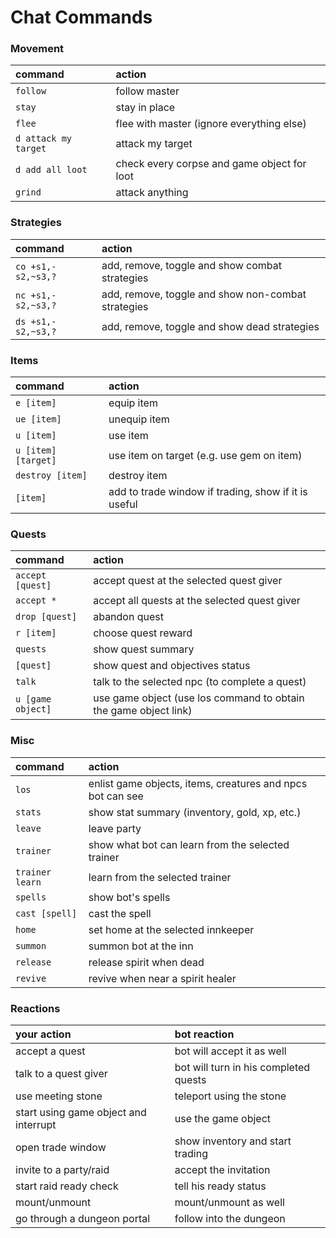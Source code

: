 # Chat Commands

### Movement

command | action
:---|:---
``follow`` | follow master
``stay`` | stay in place
``flee`` | flee with master (ignore everything else)
``d attack my target`` | attack my target
``d add all loot`` | check every corpse and game object for loot
``grind`` | attack anything

### Strategies

command | action
:---|:---
``co +s1,-s2,~s3,?`` | add, remove, toggle and show combat strategies
``nc +s1,-s2,~s3,?`` | add, remove, toggle and show non-combat strategies
``ds +s1,-s2,~s3,?`` | add, remove, toggle and show dead strategies

### Items

command | action
:---|:---
``e [item]`` | equip item
``ue [item]`` | unequip item
``u [item]`` | use item
``u [item] [target]`` | use item on target (e.g. use gem on item)
``destroy [item]`` | destroy item
``[item]`` | add to trade window if trading, show if it is useful

### Quests

command | action
:---|:---
``accept [quest]`` | accept quest at the selected quest giver
``accept *`` | accept all quests at the selected quest giver
``drop [quest]`` | abandon quest
``r [item]`` | choose quest reward
``quests`` | show quest summary
``[quest]`` | show quest and objectives status
``talk`` | talk to the selected npc (to complete a quest)
``u [game object]`` | use game object (use los command to obtain the game object link)

### Misc

command | action
:---|:---
``los`` | enlist game objects, items, creatures and npcs bot can see
``stats`` | show stat summary (inventory, gold, xp, etc.)
``leave`` | leave party
``trainer`` | show what bot can learn from the selected trainer
``trainer learn`` | learn from the selected trainer
``spells`` | show bot's spells
``cast [spell]`` | cast the spell
``home`` | set home at the selected innkeeper
``summon`` | summon bot at the inn
``release`` | release spirit when dead
``revive`` | revive when near a spirit healer

### Reactions

your action | bot reaction
:---|:---
accept a quest | bot will accept it as well
talk to a quest giver | bot will turn in his completed quests
use meeting stone | teleport using the stone
start using game object and interrupt | use the game object
open trade window | show inventory and start trading
invite to a party/raid | accept the invitation
start raid ready check | tell his ready status
mount/unmount | mount/unmount as well
go through a dungeon portal | follow into the dungeon
